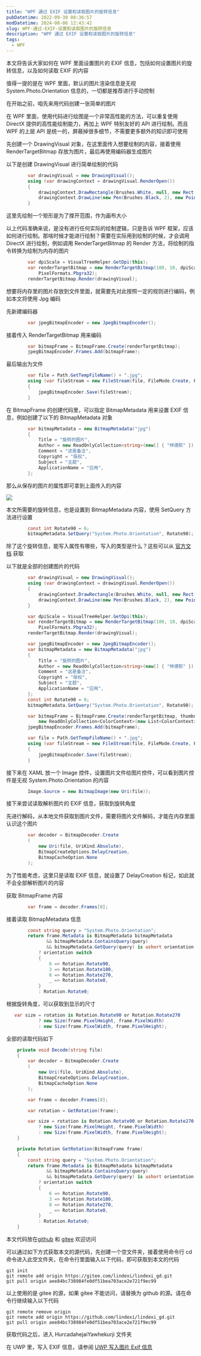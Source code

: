 ```yaml
---
title: "WPF 通过 EXIF 设置和读取图片的旋转信息"
pubDatetime: 2022-09-30 08:36:57
modDatetime: 2024-08-06 12:43:42
slug: WPF-通过-EXIF-设置和读取图片的旋转信息
description: "WPF 通过 EXIF 设置和读取图片的旋转信息"
tags:
  - WPF
---
```





本文将告诉大家如何在 WPF 里面设置图片的 EXIF 信息，包括如何设置图片的旋转信息，以及如何读取 EXIF 的内容

<!--more-->


<!-- CreateTime:2022/9/30 16:36:57 -->

<!-- 发布 -->
<!-- 博客 -->

值得一提的是在 WPF 里面，默认的图片渲染信息是无视 System.Photo.Orientation 信息的，一切都是推荐进行手动控制

在开始之前，咱先来用代码创建一张简单的图片

在 WPF 里面，使用代码进行绘图是一个非常高性能的方法，可以重复使用 DirectX 提供的高性能绘制能力，再加上 WPF 特别友好的 API 进行绘制。而且 WPF 的上层 API 是统一的，屏蔽掉很多细节，不需要更多额外的知识即可使用

先创建一个 DrawingVisual 对象，在这里面传入想要绘制的内容，接着使用 RenderTargetBitmap 存放为图片，最后再使用编码器生成图片

以下是创建 DrawingVisual 进行简单绘制的代码

```csharp
        var drawingVisual = new DrawingVisual();
        using (var drawingContext = drawingVisual.RenderOpen())
        {
            drawingContext.DrawRectangle(Brushes.White, null, new Rect(new Size(100, 10)));
            drawingContext.DrawLine(new Pen(Brushes.Black, 2), new Point(2, 5), new Point(90, 5));
        }
```

这里先绘制一个矩形是为了撑开范围，作为画布大小

以上代码准确来说，是没有进行任何实际的绘制逻辑，只是告诉 WPF 框架，应该如何进行绘制。那啥时候才能进行绘制？需要在实际用到绘制的时候，才会调用 DirectX 进行绘制，例如调用 RenderTargetBitmap 的 Render 方法，将绘制的指令转换为绘制为内存的图片

```csharp
        var dpiScale = VisualTreeHelper.GetDpi(this);
        var renderTargetBitmap = new RenderTargetBitmap(100, 10, dpiScale.PixelsPerInchX, dpiScale.PixelsPerInchY,
            PixelFormats.Pbgra32);
        renderTargetBitmap.Render(drawingVisual);
```

想要将内存里的图片存放到文件里面，就需要先对此按照一定的规则进行编码，例如本文将使用 Jpg 编码

先新建编码器

```csharp
        var jpegBitmapEncoder = new JpegBitmapEncoder();
```

接着传入 RenderTargetBitmap 用来编码

```csharp
        var bitmapFrame = BitmapFrame.Create(renderTargetBitmap);
        jpegBitmapEncoder.Frames.Add(bitmapFrame);
```

最后输出为文件

```csharp
        var file = Path.GetTempFileName() + ".jpg";
        using (var fileStream = new FileStream(file, FileMode.Create, FileAccess.ReadWrite))
        {
            jpegBitmapEncoder.Save(fileStream);
        }
```

在 BitmapFrame 的创建代码里，可以指定 BitmapMetadata 用来设置 EXIF 信息，例如创建了以下的 BitmapMetadata 对象

```csharp
        var bitmapMetadata = new BitmapMetadata("jpg")
        {
            Title = "旋转的图片",
            Author = new ReadOnlyCollection<string>(new[] { "林德熙" }),
            Comment = "这是备注",
            Copyright = "版权",
            Subject = "主题",
            ApplicationName = "应用",
        };
```

那么从保存的图片的属性即可拿到上面传入的内容

<!-- ![](images/img-WPF 通过 EXIF 设置和读取图片的旋转信息0.png) -->

![](images/img-modify-b5ff5ff0478a7cc5fd485e0bc4b184b5.jpg)

本文所需要的旋转信息，也是设置到 BitmapMetadata 内容，使用 SetQuery 方法进行设置

```csharp
        const int Rotate90 = 6;
        bitmapMetadata.SetQuery("System.Photo.Orientation", Rotate90);
```

除了这个旋转信息，能写入属性有哪些，写入的类型是什么？这些可以从 [官方文档](https://docs.microsoft.com/en-us/windows/win32/properties/windows-properties-system?WT.mc_id=WD-MVP-5003260) 获取

以下就是全部的创建图片的代码

```csharp
        var drawingVisual = new DrawingVisual();
        using (var drawingContext = drawingVisual.RenderOpen())
        {
            drawingContext.DrawRectangle(Brushes.White, null, new Rect(new Size(100, 10)));
            drawingContext.DrawLine(new Pen(Brushes.Black, 2), new Point(2, 5), new Point(90, 5));
        }

        var dpiScale = VisualTreeHelper.GetDpi(this);
        var renderTargetBitmap = new RenderTargetBitmap(100, 10, dpiScale.PixelsPerInchX, dpiScale.PixelsPerInchY,
            PixelFormats.Pbgra32);
        renderTargetBitmap.Render(drawingVisual);

        var jpegBitmapEncoder = new JpegBitmapEncoder();
        var bitmapMetadata = new BitmapMetadata("jpg")
        {
            Title = "旋转的图片",
            Author = new ReadOnlyCollection<string>(new[] { "林德熙" }),
            Comment = "这是备注",
            Copyright = "版权",
            Subject = "主题",
            ApplicationName = "应用",
        };
        const int Rotate90 = 6;
        bitmapMetadata.SetQuery("System.Photo.Orientation", Rotate90);

        var bitmapFrame = BitmapFrame.Create(renderTargetBitmap, thumbnail: null, bitmapMetadata,
            new ReadOnlyCollection<ColorContext>(new List<ColorContext>()));
        jpegBitmapEncoder.Frames.Add(bitmapFrame);

        var file = Path.GetTempFileName() + ".jpg";
        using (var fileStream = new FileStream(file, FileMode.Create, FileAccess.ReadWrite))
        {
            jpegBitmapEncoder.Save(fileStream);
        }
```

接下来在 XAML 放一个 Image 控件，设置图片文件给图片控件，可以看到图片控件是无视 System.Photo.Orientation 的内容

```csharp
        Image.Source = new BitmapImage(new Uri(file));
```

接下来尝试读取解析图片的 EXIF 信息，获取到旋转角度

先进行解码，从本地文件获取到图片文件，需要将图片文件解码，才能在内存里面认识这个图片

```csharp
        var decoder = BitmapDecoder.Create
        (
            new Uri(file, UriKind.Absolute),
            BitmapCreateOptions.DelayCreation,
            BitmapCacheOption.None
        );
```

为了性能考虑，这里只是读取 EXIF 信息，就设置了 DelayCreation 标记，如此就不会全部解析图片的内容

获取 BitmapFrame 内容

```csharp
        var frame = decoder.Frames[0];
```

接着读取 BitmapMetadata 信息

```csharp
        const string query = "System.Photo.Orientation";
        return frame.Metadata is BitmapMetadata bitmapMetadata
               && bitmapMetadata.ContainsQuery(query)
               && bitmapMetadata.GetQuery(query) is ushort orientation
            ? orientation switch
            {
                6 => Rotation.Rotate90,
                3 => Rotation.Rotate180,
                8 => Rotation.Rotate270,
                _ => Rotation.Rotate0,
            }
            : Rotation.Rotate0;
```

根据旋转角度，可以获取到显示的尺寸

```csharp
   var size = rotation is Rotation.Rotate90 or Rotation.Rotate270
            ? new Size(frame.PixelHeight, frame.PixelWidth)
            : new Size(frame.PixelWidth, frame.PixelHeight);
```

全部的读取代码如下

```csharp
    private void Decode(string file)
    {
        var decoder = BitmapDecoder.Create
        (
            new Uri(file, UriKind.Absolute),
            BitmapCreateOptions.DelayCreation,
            BitmapCacheOption.None
        );

        var frame = decoder.Frames[0];

        var rotation = GetRotation(frame);

        var size = rotation is Rotation.Rotate90 or Rotation.Rotate270
            ? new Size(frame.PixelHeight, frame.PixelWidth)
            : new Size(frame.PixelWidth, frame.PixelHeight);
    }

    private Rotation GetRotation(BitmapFrame frame)
    {
        const string query = "System.Photo.Orientation";
        return frame.Metadata is BitmapMetadata bitmapMetadata
               && bitmapMetadata.ContainsQuery(query)
               && bitmapMetadata.GetQuery(query) is ushort orientation
            ? orientation switch
            {
                6 => Rotation.Rotate90,
                3 => Rotation.Rotate180,
                8 => Rotation.Rotate270,
                _ => Rotation.Rotate0,
            }
            : Rotation.Rotate0;
    }
```

本文代码放在[github](https://github.com/lindexi/lindexi_gd/tree/aee84bc738984fe0df51bea703ace2e721f9ec99/HineakemnerFeceqerhai) 和 [gitee](https://gitee.com/lindexi/lindexi_gd/tree/aee84bc738984fe0df51bea703ace2e721f9ec99/HineakemnerFeceqerhai) 欢迎访问

可以通过如下方式获取本文的源代码，先创建一个空文件夹，接着使用命令行 cd 命令进入此空文件夹，在命令行里面输入以下代码，即可获取到本文的代码

```
git init
git remote add origin https://gitee.com/lindexi/lindexi_gd.git
git pull origin aee84bc738984fe0df51bea703ace2e721f9ec99
```

以上使用的是 gitee 的源，如果 gitee 不能访问，请替换为 github 的源。请在命令行继续输入以下代码

```
git remote remove origin
git remote add origin https://github.com/lindexi/lindexi_gd.git
git pull origin aee84bc738984fe0df51bea703ace2e721f9ec99
```

获取代码之后，进入 HurcadahejaiYawhekurji 文件夹

在 UWP 里，写入 EXIF 信息，请参阅 [UWP 写入图片 Exif 信息](https://blog.lindexi.com/post/UWP-%E5%86%99%E5%85%A5%E5%9B%BE%E7%89%87-Exif-%E4%BF%A1%E6%81%AF.html )
